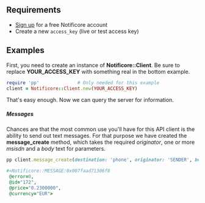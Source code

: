 Requirements
------------
- [Sign up](https://app.notificore.com/auth/registration) for a free Notificore account
- Create a new `access_key` (live or test access key)

Examples
--------
First, you need to create an instance of **Notificore::Client**. Be sure to replace **YOUR_ACCESS_KEY** with something real in the bottom example.

```ruby
require 'pp'              # Only needed for this example
client = Notificore::Client.new(YOUR_ACCESS_KEY)
```

That's easy enough. Now we can query the server for information.


##### Messages
Chances are that the most common use you'll have for this API client is the ability to send out text messages. For that purpose we have created the **message_create** method, which takes the required *originator*, one or more *msisdn* and a *body* text for parameters.


```ruby
pp client.message_create(destination: 'phone', originator: 'SENDER', body: 'message text', msisdn: '380662341945', reference: 'MyReference')

#<Notificore::MESSAGE:0x007faad71306f8
 @error=0,
 @id="172",
 @price="0.2300000",
 @currency="EUR">
```


